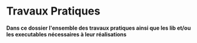 # Travaux Pratiques 

**Dans ce dossier l'ensemble des travaux pratiques ainsi que les lib et/ou les executables nécessaires à leur réalisations**
